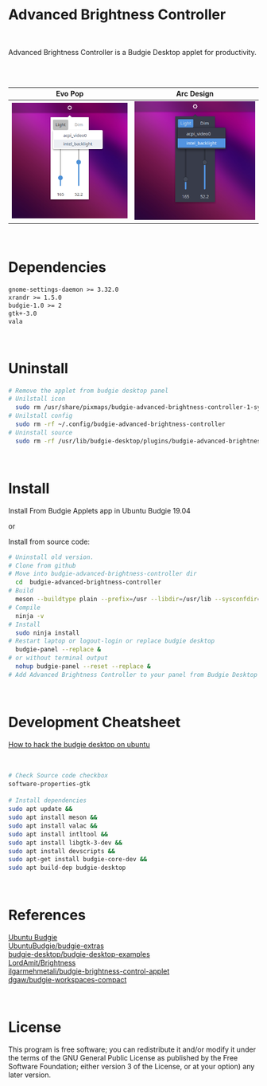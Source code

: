 # Advanced Brightness Controller 

<br/>  

Advanced Brightness Controller is a Budgie Desktop applet for productivity.

<br/>
<br/>  


Evo Pop                    |  Arc Design
:-------------------------:|:-------------------------:
<img src="./screenshots/screenshot1.png" width="400"/>  |  <img src="./screenshots/screenshot2.png" width="400"/>

<br/>

# Dependencies
```
gnome-settings-daemon >= 3.32.0
xrandr >= 1.5.0
budgie-1.0 >= 2
gtk+-3.0
vala
```

<br/>

# Uninstall

```bash
# Remove the applet from budgie desktop panel
# Unilstall icon
  sudo rm /usr/share/pixmaps/budgie-advanced-brightness-controller-1-symbolic.svg
# Unilstall config
  sudo rm -rf ~/.config/budgie-advanced-brightness-controller
# Uninstall source
  sudo rm -rf /usr/lib/budgie-desktop/plugins/budgie-advanced-brightness-controller
```

<br/>

# Install

Install From Budgie Applets app in Ubuntu Budgie 19.04 

or

Install from source code:

```bash
# Uninstall old version.
# Clone from github
# Move into budgie-advanced-brightness-controller dir
  cd  budgie-advanced-brightness-controller
# Build  
  meson --buildtype plain --prefix=/usr --libdir=/usr/lib --sysconfdir=/etc ..
# Compile
  ninja -v
# Install  
  sudo ninja install
# Restart laptop or logout-login or replace budgie desktop 
  budgie-panel --replace & 
# or without terminal output  
  nohup budgie-panel --reset --replace &
# Add Advanced Brightness Controller to your panel from Budgie Desktop Settings   
```
<br/>

# Development Cheatsheet

[How to hack the budgie desktop on ubuntu](https://discourse.ubuntubudgie.org/t/how-to-hack-the-budgie-desktop-on-ubuntu/574)

<br/>

```bash
# Check Source code checkbox
software-properties-gtk

# Install dependencies
sudo apt update &&
sudo apt install meson &&
sudo apt install valac &&
sudo apt install intltool &&
sudo apt install libgtk-3-dev &&
sudo apt install devscripts &&
sudo apt-get install budgie-core-dev &&
sudo apt build-dep budgie-desktop
```
<br/>

# References

[Ubuntu Budgie](https://ubuntubudgie.org/)
<br/>
[UbuntuBudgie/budgie-extras](https://github.com/UbuntuBudgie/budgie-extras)
<br/>
[budgie-desktop/budgie-desktop-examples](https://github.com/budgie-desktop/budgie-desktop-examples/tree/master/python_project)
<br/>
[LordAmit/Brightness](https://github.com/LordAmit/Brightness)
<br/>
[ilgarmehmetali/budgie-brightness-control-applet](https://github.com/ilgarmehmetali/budgie-brightness-control-applet)
<br/>
[dgaw/budgie-workspaces-compact](https://github.com/dgaw/budgie-workspaces-compact)

<br/>

# License

This program is free software; you can redistribute it and/or modify it under the terms of the GNU General Public License as published by the Free Software Foundation; either version 3 of the License, or at your option) any later version.